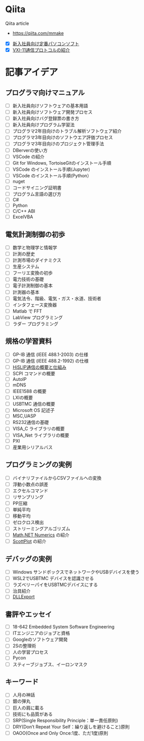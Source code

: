 # Qiita
Qiita article
- https://qiita.com/mmake
- [x] [新入社員向け定番パソコンソフト](https://qiita.com/mmake/items/0b786105aa389176bfc6)
- [x] [VXI-11通信プロトコルの紹介](https://qiita.com/mmake/items/ee837fd1b8f43e464856)

# 記事アイデア
## プログラマ向けマニュアル
- [ ] 新入社員向けソフトウェアの基本用語
- [ ] 新入社員向けソフトウェア開発プロセス
- [ ] 新入社員向けバグ登録票の書き方
- [ ] 新入社員向けプログラム学習法
- [ ] プログラマ2年目向けのトラブル解析ソフトウェア紹介
- [ ] プログラマ3年目向けのソフトウエア評価プロセス
- [ ] プログラマ3年目向けのプロジェクト管理手法
- [ ] DBerverの使い方
- [ ] VSCode の紹介
- [ ] Git for Windows, TortoiseGitのインストール手順
- [ ] VSCode のインストール手順(Jupyter)
- [ ] VSCode のインストール手順(Python）
- [ ] nuget
- [ ] コードサイニング証明書
- [ ] プログラム言語の選び方
- [ ] C#
- [ ] Python
- [ ] C/C++ ABI
- [ ] ExcelVBA
## 電気計測制御の初歩
- [ ] 数学と物理学と情報学
- [ ] 計測の歴史
- [ ] 計測市場のダイナミクス
- [ ] 生産システム
- [ ] フーリエ変換の初歩
- [ ] 電力技術の基礎
- [ ] 電子計測制御の基本
- [ ] 計測器の基本
- [ ] 電気法令、階級、電気・ガス・水道、技術者
- [ ] インタフェース変換器
- [ ] Matlab で FFT
- [ ] LabView プログラミング
- [ ] ラダー プログラミング
## 規格の学習資料
- [ ] GP-IB 通信 (IEEE 488.1-2003) の仕様
- [ ] GP-IB 通信 (IEEE 488.2-1992) の仕様
- [ ] [HiSLIP通信の概要と仕組み](./xxxxx001_HiSLIP通信の概要と仕組み/README.md)
- [ ] SCPI コマンドの概要
- [ ] AutoIP
- [ ] mDNS
- [ ] IEEE1588 の概要
- [ ] LXIの概要
- [ ] USBTMC 通信の概要
- [ ] Microsoft OS 記述子
- [ ] MSC,UASP
- [ ] RS232通信の基礎
- [ ] VISA_C ライブラリの概要
- [ ] VISA_Net ライブラリの概要
- [ ] PXI
- [ ] 産業用シリアルバス
## プログラミングの実例
- [ ] バイナリファイルからCSVファイルへの変換
- [ ] 浮動小数点の誤差
- [ ] エクセルコマンド
- [ ] リサンプリング
- [ ] PP圧縮
- [ ] 単純平均
- [ ] 移動平均
- [ ] ゼロクロス検出
- [ ] ストリーミングアルゴリズム
- [ ] [Math.NET Numerics](https://numerics.mathdotnet.com/) の紹介  
- [ ] [ScottPlot](https://scottplot.net/) の紹介  
## デバッグの実例
- [ ] Windows サンドボックスでネットワークやUSBデバイスを使う
- [ ] WSL2でUSBTMC デバイスを認識させる
- [ ] ラズベリーパイをUSBTMCデバイスにする
- [ ] 治具紹介
- [ ] [DLLExport](./xxxxxxxx_DLLExport/README.md)
## 書評やエッセイ
- [ ] 18-642 Embedded System Software Engineering
- [ ] ITエンジニアのジョブと資格
- [ ] Googleのソフトウェア開発
- [ ] 2Sの整理術
- [ ] 人の学習プロセス
- [ ] Pycon
- [ ] スティーブジョブス、イーロンマスク
## キーワード
- [ ] 人月の神話
- [ ] 銀の弾丸
- [ ] 巨人の肩に載る
- [ ] 技術にも品質がある
- [ ] SRP(Single Responsibility Principle：単一責任原則) 
- [ ] DRY(Don’t Repeat Your Self：繰り返しを避けること)原則
- [ ] OAOO(Once and Only Once:1度、ただ1度)原則
